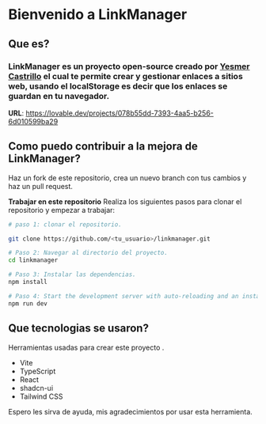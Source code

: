 # Bienvenido a LinkManager

## Que es?

### LinkManager es un proyecto open-source creado por [Yesmer Castrillo](https://github.com/yesmer28) el cual te permite crear y gestionar enlaces a sitios web, usando el localStorage es decir que los enlaces se guardan en tu navegador.

**URL**: https://lovable.dev/projects/078b55dd-7393-4aa5-b256-6d010599ba29

## Como puedo contribuir a la mejora de LinkManager?

Haz un fork de este repositorio, crea un nuevo branch con tus cambios y haz un pull request.



**Trabajar en este repositorio**
Realiza los siguientes pasos para clonar el repositorio y empezar a trabajar:

```sh
# paso 1: clonar el repositorio.

git clone https://github.com/<tu_usuario>/linkmanager.git

# Paso 2: Navegar al directorio del proyecto.
cd linkmanager

# Paso 3: Instalar las dependencias.
npm install

# Paso 4: Start the development server with auto-reloading and an instant preview.
npm run dev
```


## Que tecnologias se usaron?

Herramientas usadas para crear este proyecto .

- Vite
- TypeScript
- React
- shadcn-ui
- Tailwind CSS

Espero les sirva de ayuda, mis agradecimientos por usar esta herramienta.